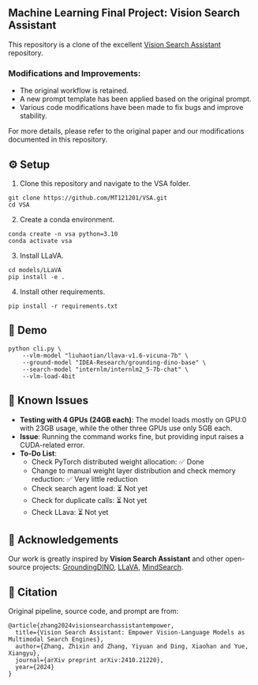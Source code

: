 ## Machine Learning Final Project: Vision Search Assistant

This repository is a clone of the excellent [Vision Search Assistant](https://arxiv.org/abs/2410.21220) repository.

### Modifications and Improvements:
- The original workflow is retained.
- A new prompt template has been applied based on the original prompt.
- Various code modifications have been made to fix bugs and improve stability.

For more details, please refer to the original paper and our modifications documented in this repository.

## ⚙️ Setup

1. Clone this repository and navigate to the VSA folder.
```
git clone https://github.com/MT121201/VSA.git
cd VSA
```

2. Create a conda environment.
```
conda create -n vsa python=3.10
conda activate vsa
```

3. Install LLaVA.
```
cd models/LLaVA
pip install -e .
```

4. Install other requirements.
```
pip install -r requirements.txt
```

## 🚀 Demo
```
python cli.py \
    --vlm-model "liuhaotian/llava-v1.6-vicuna-7b" \
    --ground-model "IDEA-Research/grounding-dino-base" \
    --search-model "internlm/internlm2_5-7b-chat" \
    --vlm-load-4bit
```

## 🐛 Known Issues
- **Testing with 4 GPUs (24GB each)**: The model loads mostly on GPU:0 with 23GB usage, while the other three GPUs use only 5GB each.
- **Issue**: Running the command works fine, but providing input raises a CUDA-related error.
- **To-Do List**:
  - Check PyTorch distributed weight allocation: ✅ Done
  - Change to manual weight layer distribution and check memory reduction: ✅ Very little reduction
  - Check search agent load: ⏳ Not yet
  - Check for duplicate calls: ⏳ Not yet
  - Check LLava: ⏳ Not yet

## 🙌 Acknowledgements
Our work is greatly inspired by **Vision Search Assistant** and other open-source projects: [GroundingDINO](https://github.com/IDEA-Research/GroundingDINO), [LLaVA](https://github.com/haotian-liu/LLaVA), [MindSearch](https://github.com/InternLM/MindSearch).

## 📖 Citation
Original pipeline, source code, and prompt are from:
```
@article{zhang2024visionsearchassistantempower,
  title={Vision Search Assistant: Empower Vision-Language Models as Multimodal Search Engines},
  author={Zhang, Zhixin and Zhang, Yiyuan and Ding, Xiaohan and Yue, Xiangyu},
  journal={arXiv preprint arXiv:2410.21220},
  year={2024}
}
```

